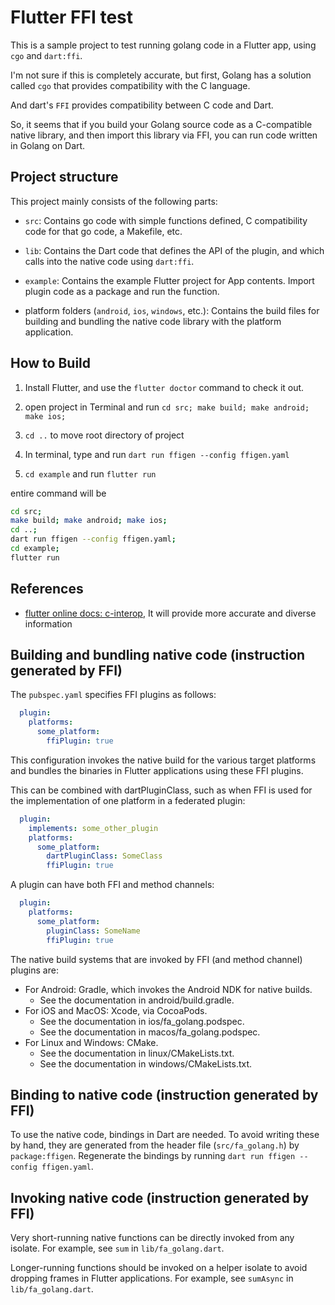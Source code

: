 # Flutter FFI test

This is a sample project to test running golang code in a Flutter app, using `cgo` and `dart:ffi`.

I'm not sure if this is completely accurate, but first, Golang has a solution called `cgo` that provides compatibility with the C language.

And dart's `FFI` provides compatibility between C code and Dart.

So, it seems that if you build your Golang source code as a C-compatible native library, and then import this library via FFI, you can run code written in Golang on Dart.

## Project structure

This project mainly consists of the following parts:

* `src`: Contains go code with simple functions defined, C compatibility code for that go code, a Makefile, etc.

* `lib`: Contains the Dart code that defines the API of the plugin, and which
  calls into the native code using `dart:ffi`.

* `example`: Contains the example Flutter project for App contents. Import plugin code as a package and run the function.

* platform folders (`android`, `ios`, `windows`, etc.): Contains the build files
  for building and bundling the native code library with the platform application.


## How to Build

1. Install Flutter, and use the `flutter doctor` command to check it out.

2. open project in Terminal and run `cd src; make build; make android; make ios;`

3. `cd ..` to move root directory of project

4. In terminal, type and run `dart run ffigen --config ffigen.yaml`

5. `cd example` and run `flutter run`

entire command will be 
```sh
cd src; 
make build; make android; make ios; 
cd ..; 
dart run ffigen --config ffigen.yaml; 
cd example; 
flutter run
```

## References

* [flutter online docs: c-interop](https://docs.flutter.dev/development/platform-integration/c-interop), It will provide more accurate and diverse information


## Building and bundling native code (instruction generated by FFI)

The `pubspec.yaml` specifies FFI plugins as follows:

```yaml
  plugin:
    platforms:
      some_platform:
        ffiPlugin: true
```

This configuration invokes the native build for the various target platforms
and bundles the binaries in Flutter applications using these FFI plugins.

This can be combined with dartPluginClass, such as when FFI is used for the
implementation of one platform in a federated plugin:

```yaml
  plugin:
    implements: some_other_plugin
    platforms:
      some_platform:
        dartPluginClass: SomeClass
        ffiPlugin: true
```

A plugin can have both FFI and method channels:

```yaml
  plugin:
    platforms:
      some_platform:
        pluginClass: SomeName
        ffiPlugin: true
```

The native build systems that are invoked by FFI (and method channel) plugins are:

* For Android: Gradle, which invokes the Android NDK for native builds.
  * See the documentation in android/build.gradle.
* For iOS and MacOS: Xcode, via CocoaPods.
  * See the documentation in ios/fa_golang.podspec.
  * See the documentation in macos/fa_golang.podspec.
* For Linux and Windows: CMake.
  * See the documentation in linux/CMakeLists.txt.
  * See the documentation in windows/CMakeLists.txt.

## Binding to native code (instruction generated by FFI)

To use the native code, bindings in Dart are needed.
To avoid writing these by hand, they are generated from the header file
(`src/fa_golang.h`) by `package:ffigen`.
Regenerate the bindings by running `dart run ffigen --config ffigen.yaml`.

## Invoking native code (instruction generated by FFI)

Very short-running native functions can be directly invoked from any isolate.
For example, see `sum` in `lib/fa_golang.dart`.

Longer-running functions should be invoked on a helper isolate to avoid
dropping frames in Flutter applications.
For example, see `sumAsync` in `lib/fa_golang.dart`.

